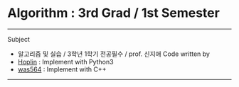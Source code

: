 # Algorithm : 3rd Grad / 1st Semester
***
Subject
  - 알고리즘 및 실습 / 3학년 1학기 전공필수 / prof. 신지애
Code written by
  - [Hoplin](https://github.com/J-hoplin1) : Implement with Python3
  - [was564](https://github.com/was564) : Implement with C++
***
